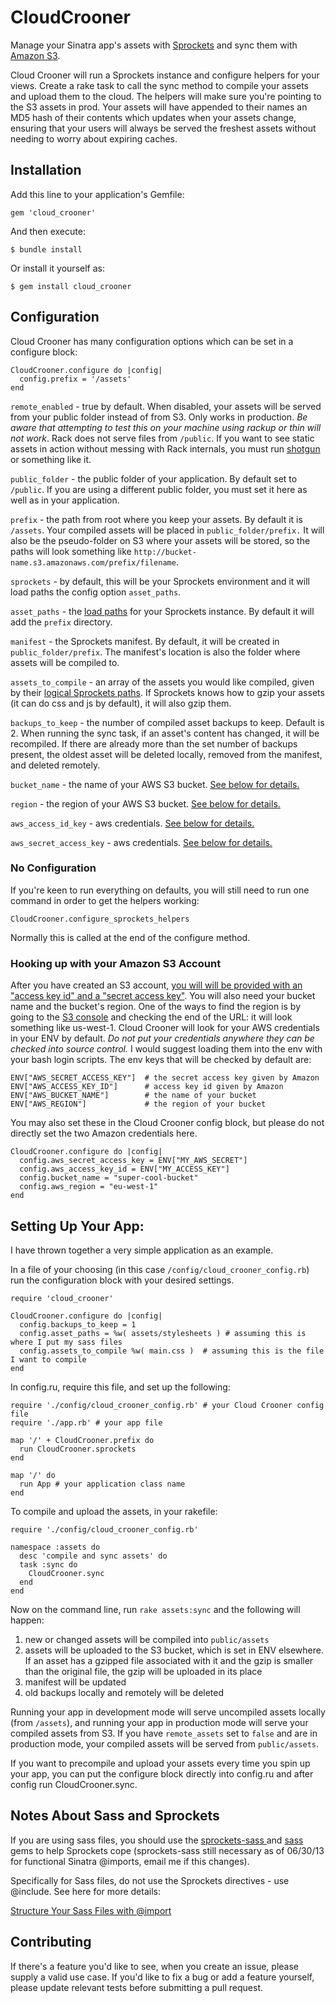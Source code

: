 # CloudCrooner

Manage your Sinatra app's assets with [Sprockets](https://github.com/sstephenson/sprockets) and sync them with [Amazon S3](http://aws.amazon.com/s3/).

Cloud Crooner will run a Sprockets instance and configure helpers for your views. Create a rake task to call the sync method to compile your assets and upload them to the cloud. The helpers will make sure you're pointing to the S3 assets in prod. Your assets will have appended to their names an MD5 hash of their contents which updates when your assets change, ensuring that your users will always be served the freshest assets without needing to worry about expiring caches. 

## Installation

Add this line to your application's Gemfile:

    gem 'cloud_crooner'

And then execute:

    $ bundle install

Or install it yourself as:

    $ gem install cloud_crooner

## Configuration

Cloud Crooner has many configuration options which can be set in a configure block: 

    CloudCrooner.configure do |config|
      config.prefix = '/assets'
    end

`remote_enabled`  - true by default. When disabled, your assets will be served from your public folder instead of from S3. Only works in production. _Be aware that attempting to test this on your machine using rackup or thin will not work_. Rack does not serve files from `/public`. If you want to see static assets in action without messing with Rack internals, you must run [shotgun](https://github.com/rtomayko/shotgun) or something like it.

`public_folder` - the public folder of your application. By default set to `/public`. If you are using a different public folder, you must set it here as well as in your application.

`prefix` - the path from root where you keep your assets. By default it is `/assets`. Your compiled assets will be placed in `public_folder/prefix.` It will also be the pseudo-folder on S3 where your assets will be stored, so the paths will look something like `http://bucket-name.s3.amazonaws.com/prefix/filename`.

`sprockets` - by default, this will be your Sprockets environment and it will load paths the config option `asset_paths`. 

`asset_paths` - the [load paths](https://github.com/sstephenson/sprockets#the-load-path) for your Sprockets instance. By default it will add the `prefix` directory. 

`manifest` - the Sprockets manifest. By default, it will be created in `public_folder/prefix`. The manifest's location is also the folder where assets will be compiled to.

`assets_to_compile` - an array of the assets you would like compiled, given by their [logical Sprockets paths](https://github.com/sstephenson/sprockets#logical-paths). If Sprockets knows how to gzip your assets (it can do css and js by default), it will also gzip them. 

`backups_to_keep` - the number of compiled asset backups to keep. Default is 2. When running the sync task, if an asset's content has changed, it will be recompiled. If there are already more than the set number of backups present, the oldest asset will be deleted locally, removed from the manifest, and deleted remotely.

`bucket_name` - the name of your AWS S3 bucket. [See below for details.](#hooking_up )

`region` - the region of your AWS S3 bucket.  [See below for details.](#hooking_up )
 
`aws_access_id_key` - aws credentials. [See below for details.](#hooking_up )

`aws_secret_access_key` - aws credentials. [See below for details.](#hooking_up )

### No Configuration

If you're keen to run everything on defaults, you will still need to run one command in order to get the helpers working: 

    CloudCrooner.configure_sprockets_helpers

Normally this is called at the end of the configure method.

### <a id="hooking_up"></a>Hooking up with your Amazon S3 Account

After you have created an S3 account, [you will will be provided with an "access key id" and a "secret access key"](https://console.aws.amazon.com/iam/home?#security_credential). You will also need your bucket name and the bucket's region. One of the ways to find the region is by going to the [S3 console](https://console.aws.amazon.com/s3/) and checking the end of the URL: it will look something like us-west-1. Cloud Crooner will look for your AWS credentials in your ENV by default. _Do not put your credentials anywhere they can be checked into source control._ I would suggest loading them into the env with your bash login scripts. The env keys that will be checked by default are:

    ENV["AWS_SECRET_ACCESS_KEY"]  # the secret access key given by Amazon
    ENV["AWS_ACCESS_KEY_ID"]      # access key id given by Amazon 
    ENV["AWS_BUCKET_NAME"]        # the name of your bucket 
    ENV["AWS_REGION"]             # the region of your bucket

You may also set these in the Cloud Crooner config block, but please do not directly set the two Amazon credentials here.

    CloudCrooner.configure do |config|
      config.aws_secret_access_key = ENV["MY_AWS_SECRET"] 
      config.aws_access_key_id = ENV["MY_ACCESS_KEY"]
      config.bucket_name = "super-cool-bucket"
      config.aws_region = "eu-west-1"
    end

## Setting Up Your App:

I have thrown together a very simple application as an example. 

In a file of your choosing (in this case `/config/cloud_crooner_config.rb`) run the configuration block with your desired settings. 

    require 'cloud_crooner'

    CloudCrooner.configure do |config|
      config.backups_to_keep = 1
      config.asset_paths = %w( assets/stylesheets ) # assuming this is where I put my sass files
      config.assets_to_compile %w( main.css )  # assuming this is the file I want to compile
    end

In config.ru, require this file, and set up the following:

    require './config/cloud_crooner_config.rb' # your Cloud Crooner config file
    require './app.rb' # your app file

    map '/' + CloudCrooner.prefix do
      run CloudCrooner.sprockets
    end

    map '/' do
      run App # your application class name
    end

To compile and upload the assets, in your rakefile:

    require './config/cloud_crooner_config.rb'
    
    namespace :assets do
      desc 'compile and sync assets' do
      task :sync do
        CloudCrooner.sync
      end
    end

Now on the command line, run `rake assets:sync` and the following will happen:

1. new or changed assets will be compiled into `public/assets` 
2. assets will be uploaded to the S3 bucket, which is set in ENV elsewhere. If an asset has a gzipped file associated with it and the gzip is smaller than the original file, the gzip will be uploaded in its place
3. manifest will be updated
4. old backups locally and remotely will be deleted

Running your app in development mode will serve uncompiled assets locally (from `/assets`), and running your app in production mode will serve your compiled assets from S3. If you have `remote_assets` set to `false` and are in production mode, your compiled assets will be served from `public/assets`.

If you want to precompile and upload your assets every time you spin up your app, you can put the configure block directly into config.ru and after config run CloudCrooner.sync.

## Notes About Sass and Sprockets

If you are using sass files, you should use the [ sprockets-sass ](https://github.com/petebrowne/sprockets-sass) and [ sass ](https://github.com/nex3/sass)  gems to help Sprockets cope (sprockets-sass still necessary as of 06/30/13 for functional Sinatra @imports, email me if this changes).

Specifically for Sass files, do not use the Sprockets directives - use @include. See here for more details:

[Structure Your Sass Files with @import](http://pivotallabs.com/structure-your-sass-files-with-import/)

## Contributing

If there's a feature you'd like to see, when you create an issue, please supply a valid use case. If you'd like to fix a bug or add a feature yourself, please update relevant tests before submitting a pull request. 
